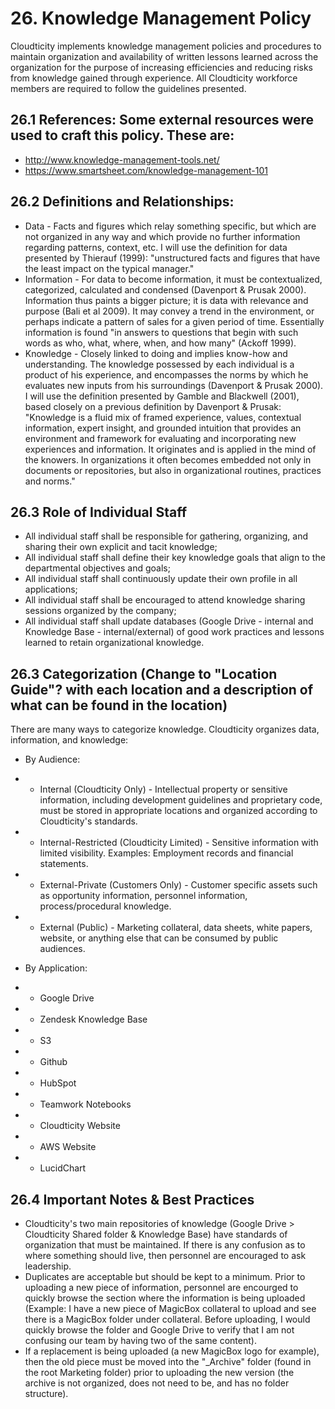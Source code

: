 # 26. Knowledge Management Policy

Cloudticity implements knowledge management policies and procedures to maintain organization and availability of written lessons learned across the organization for the purpose of increasing efficiencies and reducing risks from knowledge gained through experience. All Cloudticity workforce members are required to follow the guidelines presented.

## 26.1 References: Some external resources were used to craft this policy. These are:
* http://www.knowledge-management-tools.net/
* https://www.smartsheet.com/knowledge-management-101

## 26.2 Definitions and Relationships:
* Data - Facts and figures which relay something specific, but which are not organized in any way and which provide no further information regarding patterns, context, etc. I will use the definition for data presented by Thierauf (1999): "unstructured facts and figures that have the least impact on the typical manager."
* Information - For data to become information, it must be contextualized, categorized, calculated and condensed (Davenport & Prusak 2000). Information thus paints a bigger picture; it is data with relevance and purpose (Bali et al 2009). It may convey a trend in the environment, or perhaps indicate a pattern of sales for a given period of time. Essentially information is found "in answers to questions that begin with such words as who, what, where, when, and how many" (Ackoff 1999).
* Knowledge - Closely linked to doing and implies know-how and understanding. The knowledge possessed by each individual is a product of his experience, and encompasses the norms by which he evaluates new inputs from his surroundings (Davenport & Prusak 2000). I will use the definition presented by Gamble and Blackwell (2001), based closely on a previous definition by Davenport & Prusak:
"Knowledge is a fluid mix of framed experience, values, contextual information, expert insight, and grounded intuition that provides an environment and framework for evaluating and incorporating new experiences and information. It originates and is applied in the mind of the knowers. In organizations it often becomes embedded not only in documents or repositories, but also in organizational routines, practices and norms."

## 26.3 Role of Individual Staff
* All individual staff shall be responsible for gathering, organizing, and sharing their own explicit and tacit knowledge;
* All individual staff shall define their key knowledge goals that align to the departmental objectives and goals;
* All individual staff shall continuously update their own profile in all applications;
* All individual staff shall be encouraged to attend knowledge sharing sessions organized by the company;
* All individual staff shall update databases (Google Drive - internal and Knowledge Base - internal/external) of good work practices and lessons learned to retain organizational knowledge.

## 26.3 Categorization (Change to "Location Guide"? with each location and a description of what can be found in the location)
There are many ways to categorize knowledge. Cloudticity organizes data, information, and knowledge:
* By Audience:
* * Internal (Cloudticity Only) - Intellectual property or sensitive information, including development guidelines and proprietary code, must be stored in appropriate locations and organized according to Cloudticity's standards.
* * Internal-Restricted (Cloudticity Limited) - Sensitive information with limited visibility. Examples: Employment records and financial statements.
* * External-Private (Customers Only) - Customer specific assets such as opportunity information, personnel information, process/procedural knowledge.
* * External (Public) - Marketing collateral, data sheets, white papers, website, or anything else that can be consumed by public audiences.

* By Application:
* * Google Drive
* * Zendesk Knowledge Base
* * S3
* * Github
* * HubSpot
* * Teamwork Notebooks
* * Cloudticity Website
* * AWS Website
* * LucidChart

## 26.4 Important Notes & Best Practices
* Cloudticity's two main repositories of knowledge (Google Drive > Cloudticity Shared folder & Knowledge Base) have standards of organization that must be maintained. If there is any confusion as to where something should live, then personnel are encouraged to ask leadership.
* Duplicates are acceptable but should be kept to a minimum. Prior to uploading a new piece of information, personnel are encourged to quickly browse the section where the information is being uploaded (Example: I have a new piece of MagicBox collateral to upload and see there is a MagicBox folder under collateral. Before uploading, I would quickly browse the folder and Google Drive to verify that I am not confusing our team by having two of the same content).
* If a replacement is being uploaded (a new MagicBox logo for example), then the old piece must be moved into the "_Archive" folder (found in the root Marketing folder) prior to uploading the new version (the archive is not organized, does not need to be, and has no folder structure).